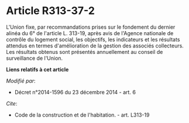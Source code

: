 # Article R313-37-2

L'Union fixe, par recommandations prises sur le fondement du dernier alinéa du 6° de l'article L. 313-19, après avis de
l'Agence nationale de contrôle du logement social, les objectifs, les indicateurs et les résultats attendus en termes
d'amélioration de la gestion des associés collecteurs. Les résultats obtenus sont présentés annuellement au conseil de
surveillance de l'Union.

**Liens relatifs à cet article**

_Modifié par_:

  - Décret n°2014-1596 du 23 décembre 2014 - art. 6

_Cite_:

  - Code de la construction et de l'habitation. - art. L313-19
